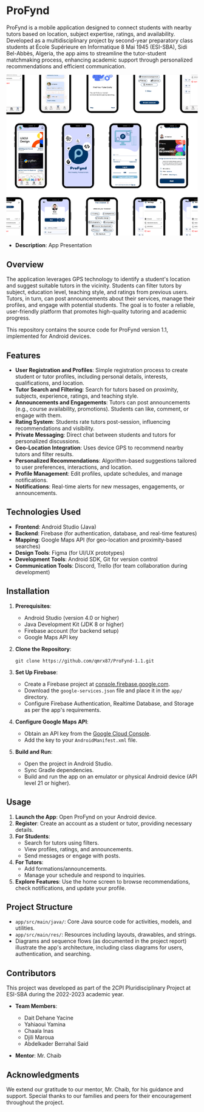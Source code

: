 # ProFynd

ProFynd is a mobile application designed to connect students with nearby tutors based on location, subject expertise, ratings, and availability. Developed as a multidisciplinary project by second-year preparatory class students at École Supérieure en Informatique 8 Mai 1945 (ESI-SBA), Sidi Bel-Abbès, Algeria, the app aims to streamline the tutor-student matchmaking process, enhancing academic support through personalized recommendations and efficient communication.

![App_Presentation](https://github.com/qmrx87/ProFynd-1.1/blob/master/ProFynd%20Mockups.png)
  - **Description**: App Presentation

## Overview

The application leverages GPS technology to identify a student's location and suggest suitable tutors in the vicinity. Students can filter tutors by subject, education level, teaching style, and ratings from previous users. Tutors, in turn, can post announcements about their services, manage their profiles, and engage with potential students. The goal is to foster a reliable, user-friendly platform that promotes high-quality tutoring and academic progress.

This repository contains the source code for ProFynd version 1.1, implemented for Android devices.

## Features

- **User Registration and Profiles**: Simple registration process to create student or tutor profiles, including personal details, interests, qualifications, and location.
- **Tutor Search and Filtering**: Search for tutors based on proximity, subjects, experience, ratings, and teaching style.
- **Announcements and Engagements**: Tutors can post announcements (e.g., course availability, promotions). Students can like, comment, or engage with them.
- **Rating System**: Students rate tutors post-session, influencing recommendations and visibility.
- **Private Messaging**: Direct chat between students and tutors for personalized discussions.
- **Geo-Location Integration**: Uses device GPS to recommend nearby tutors and filter results.
- **Personalized Recommendations**: Algorithm-based suggestions tailored to user preferences, interactions, and location.
- **Profile Management**: Edit profiles, update schedules, and manage notifications.
- **Notifications**: Real-time alerts for new messages, engagements, or announcements.

## Technologies Used

- **Frontend**: Android Studio (Java)
- **Backend**: Firebase (for authentication, database, and real-time features)
- **Mapping**: Google Maps API (for geo-location and proximity-based searches)
- **Design Tools**: Figma (for UI/UX prototypes)
- **Development Tools**: Android SDK, Git for version control
- **Communication Tools**: Discord, Trello (for team collaboration during development)

## Installation

1. **Prerequisites**:
   - Android Studio (version 4.0 or higher)
   - Java Development Kit (JDK 8 or higher)
   - Firebase account (for backend setup)
   - Google Maps API key

2. **Clone the Repository**:
   ```
   git clone https://github.com/qmrx87/ProFynd-1.1.git
   ```

3. **Set Up Firebase**:
   - Create a Firebase project at [console.firebase.google.com](https://console.firebase.google.com).
   - Download the `google-services.json` file and place it in the `app/` directory.
   - Configure Firebase Authentication, Realtime Database, and Storage as per the app's requirements.

4. **Configure Google Maps API**:
   - Obtain an API key from the [Google Cloud Console](https://console.cloud.google.com).
   - Add the key to your `AndroidManifest.xml` file.

5. **Build and Run**:
   - Open the project in Android Studio.
   - Sync Gradle dependencies.
   - Build and run the app on an emulator or physical Android device (API level 21 or higher).

## Usage

1. **Launch the App**: Open ProFynd on your Android device.
2. **Register**: Create an account as a student or tutor, providing necessary details.
3. **For Students**:
   - Search for tutors using filters.
   - View profiles, ratings, and announcements.
   - Send messages or engage with posts.
4. **For Tutors**:
   - Add formations/announcements.
   - Manage your schedule and respond to inquiries.
5. **Explore Features**: Use the home screen to browse recommendations, check notifications, and update your profile.

## Project Structure

- `app/src/main/java/`: Core Java source code for activities, models, and utilities.
- `app/src/main/res/`: Resources including layouts, drawables, and strings.
- Diagrams and sequence flows (as documented in the project report) illustrate the app's architecture, including class diagrams for users, authentication, and searching.

## Contributors

This project was developed as part of the 2CPI Pluridisciplinary Project at ESI-SBA during the 2022-2023 academic year.

- **Team Members**:
  - Dait Dehane Yacine
  - Yahiaoui Yamina
  - Chaala Inas
  - Djili Maroua
  - Abdelkader Berrahal Said

- **Mentor**: Mr. Chaib

## Acknowledgments

We extend our gratitude to our mentor, Mr. Chaib, for his guidance and support. Special thanks to our families and peers for their encouragement throughout the project.
